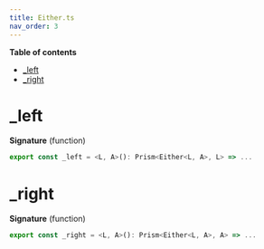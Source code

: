 ```yaml
---
title: Either.ts
nav_order: 3
---
```


<!-- START doctoc generated TOC please keep comment here to allow auto update -->
<!-- DON'T EDIT THIS SECTION, INSTEAD RE-RUN doctoc TO UPDATE -->
**Table of contents**

- [\_left](#%5C_left)
- [\_right](#%5C_right)

<!-- END doctoc generated TOC please keep comment here to allow auto update -->

# \_left

**Signature** (function)

```ts
export const _left = <L, A>(): Prism<Either<L, A>, L> => ...
```

# \_right

**Signature** (function)

```ts
export const _right = <L, A>(): Prism<Either<L, A>, A> => ...
```

